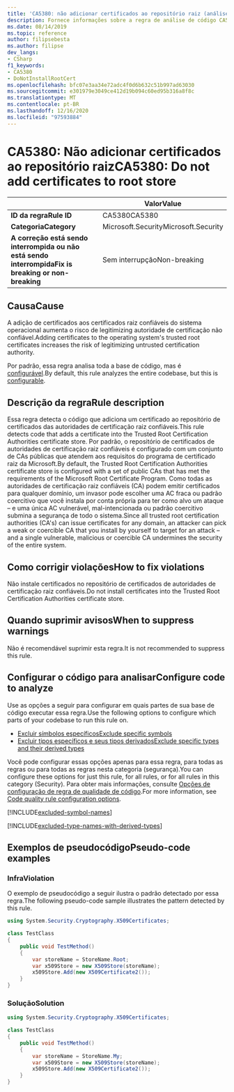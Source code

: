 ```yaml
---
title: 'CA5380: não adicionar certificados ao repositório raiz (análise de código)'
description: Fornece informações sobre a regra de análise de código CA5380, incluindo causas, como corrigir violações e quando suprimir.
ms.date: 08/14/2019
ms.topic: reference
author: filipsebesta
ms.author: filipse
dev_langs:
- CSharp
f1_keywords:
- CA5380
- DoNotInstallRootCert
ms.openlocfilehash: bfc07e3aa34e72adc4f0d6b632c51b997ad63030
ms.sourcegitcommit: e301979e3049ce412d19b094c60ed95b316a8f8c
ms.translationtype: MT
ms.contentlocale: pt-BR
ms.lasthandoff: 12/16/2020
ms.locfileid: "97593884"
---
```

# <a name="ca5380-do-not-add-certificates-to-root-store"></a><span data-ttu-id="7d507-103">CA5380: Não adicionar certificados ao repositório raiz</span><span class="sxs-lookup"><span data-stu-id="7d507-103">CA5380: Do not add certificates to root store</span></span>

| | <span data-ttu-id="7d507-104">Valor</span><span class="sxs-lookup"><span data-stu-id="7d507-104">Value</span></span> |
|-|-|
| <span data-ttu-id="7d507-105">**ID da regra**</span><span class="sxs-lookup"><span data-stu-id="7d507-105">**Rule ID**</span></span> |<span data-ttu-id="7d507-106">CA5380</span><span class="sxs-lookup"><span data-stu-id="7d507-106">CA5380</span></span>|
| <span data-ttu-id="7d507-107">**Categoria**</span><span class="sxs-lookup"><span data-stu-id="7d507-107">**Category**</span></span> |<span data-ttu-id="7d507-108">Microsoft.Security</span><span class="sxs-lookup"><span data-stu-id="7d507-108">Microsoft.Security</span></span>|
| <span data-ttu-id="7d507-109">**A correção está sendo interrompida ou não está sendo interrompida**</span><span class="sxs-lookup"><span data-stu-id="7d507-109">**Fix is breaking or non-breaking**</span></span> |<span data-ttu-id="7d507-110">Sem interrupção</span><span class="sxs-lookup"><span data-stu-id="7d507-110">Non-breaking</span></span>|

## <a name="cause"></a><span data-ttu-id="7d507-111">Causa</span><span class="sxs-lookup"><span data-stu-id="7d507-111">Cause</span></span>

<span data-ttu-id="7d507-112">A adição de certificados aos certificados raiz confiáveis do sistema operacional aumenta o risco de legitimizing autoridade de certificação não confiável.</span><span class="sxs-lookup"><span data-stu-id="7d507-112">Adding certificates to the operating system's trusted root certificates increases the risk of legitimizing untrusted certification authority.</span></span>

<span data-ttu-id="7d507-113">Por padrão, essa regra analisa toda a base de código, mas é [configurável](#configure-code-to-analyze).</span><span class="sxs-lookup"><span data-stu-id="7d507-113">By default, this rule analyzes the entire codebase, but this is [configurable](#configure-code-to-analyze).</span></span>

## <a name="rule-description"></a><span data-ttu-id="7d507-114">Descrição da regra</span><span class="sxs-lookup"><span data-stu-id="7d507-114">Rule description</span></span>

<span data-ttu-id="7d507-115">Essa regra detecta o código que adiciona um certificado ao repositório de certificados das autoridades de certificação raiz confiáveis.</span><span class="sxs-lookup"><span data-stu-id="7d507-115">This rule detects code that adds a certificate into the Trusted Root Certification Authorities certificate store.</span></span> <span data-ttu-id="7d507-116">Por padrão, o repositório de certificados de autoridades de certificação raiz confiáveis é configurado com um conjunto de CAs públicas que atendem aos requisitos do programa de certificado raiz da Microsoft.</span><span class="sxs-lookup"><span data-stu-id="7d507-116">By default, the Trusted Root Certification Authorities certificate store is configured with a set of public CAs that has met the requirements of the Microsoft Root Certificate Program.</span></span> <span data-ttu-id="7d507-117">Como todas as autoridades de certificação raiz confiáveis (CA) podem emitir certificados para qualquer domínio, um invasor pode escolher uma AC fraca ou padrão coercitivo que você instala por conta própria para ter como alvo um ataque – e uma única AC vulnerável, mal-intencionada ou padrão coercitivo submina a segurança de todo o sistema.</span><span class="sxs-lookup"><span data-stu-id="7d507-117">Since all trusted root certification authorities (CA's) can issue certificates for any domain, an attacker can pick a weak or coercible CA that you install by yourself to target for an attack – and a single vulnerable, malicious or coercible CA undermines the security of the entire system.</span></span>

## <a name="how-to-fix-violations"></a><span data-ttu-id="7d507-118">Como corrigir violações</span><span class="sxs-lookup"><span data-stu-id="7d507-118">How to fix violations</span></span>

<span data-ttu-id="7d507-119">Não instale certificados no repositório de certificados de autoridades de certificação raiz confiáveis.</span><span class="sxs-lookup"><span data-stu-id="7d507-119">Do not install certificates into the Trusted Root Certification Authorities certificate store.</span></span>

## <a name="when-to-suppress-warnings"></a><span data-ttu-id="7d507-120">Quando suprimir avisos</span><span class="sxs-lookup"><span data-stu-id="7d507-120">When to suppress warnings</span></span>

<span data-ttu-id="7d507-121">Não é recomendável suprimir esta regra.</span><span class="sxs-lookup"><span data-stu-id="7d507-121">It is not recommended to suppress this rule.</span></span>

## <a name="configure-code-to-analyze"></a><span data-ttu-id="7d507-122">Configurar o código para analisar</span><span class="sxs-lookup"><span data-stu-id="7d507-122">Configure code to analyze</span></span>

<span data-ttu-id="7d507-123">Use as opções a seguir para configurar em quais partes de sua base de código executar essa regra.</span><span class="sxs-lookup"><span data-stu-id="7d507-123">Use the following options to configure which parts of your codebase to run this rule on.</span></span>

- [<span data-ttu-id="7d507-124">Excluir símbolos específicos</span><span class="sxs-lookup"><span data-stu-id="7d507-124">Exclude specific symbols</span></span>](#exclude-specific-symbols)
- [<span data-ttu-id="7d507-125">Excluir tipos específicos e seus tipos derivados</span><span class="sxs-lookup"><span data-stu-id="7d507-125">Exclude specific types and their derived types</span></span>](#exclude-specific-types-and-their-derived-types)

<span data-ttu-id="7d507-126">Você pode configurar essas opções apenas para essa regra, para todas as regras ou para todas as regras nesta categoria (segurança).</span><span class="sxs-lookup"><span data-stu-id="7d507-126">You can configure these options for just this rule, for all rules, or for all rules in this category (Security).</span></span> <span data-ttu-id="7d507-127">Para obter mais informações, consulte [Opções de configuração de regra de qualidade de código](../code-quality-rule-options.md).</span><span class="sxs-lookup"><span data-stu-id="7d507-127">For more information, see [Code quality rule configuration options](../code-quality-rule-options.md).</span></span>

[!INCLUDE[excluded-symbol-names](~/includes/code-analysis/excluded-symbol-names.md)]

[!INCLUDE[excluded-type-names-with-derived-types](~/includes/code-analysis/excluded-type-names-with-derived-types.md)]

## <a name="pseudo-code-examples"></a><span data-ttu-id="7d507-128">Exemplos de pseudocódigo</span><span class="sxs-lookup"><span data-stu-id="7d507-128">Pseudo-code examples</span></span>

### <a name="violation"></a><span data-ttu-id="7d507-129">Infra</span><span class="sxs-lookup"><span data-stu-id="7d507-129">Violation</span></span>

<span data-ttu-id="7d507-130">O exemplo de pseudocódigo a seguir ilustra o padrão detectado por essa regra.</span><span class="sxs-lookup"><span data-stu-id="7d507-130">The following pseudo-code sample illustrates the pattern detected by this rule.</span></span>

```csharp
using System.Security.Cryptography.X509Certificates;

class TestClass
{
    public void TestMethod()
    {
        var storeName = StoreName.Root;
        var x509Store = new X509Store(storeName);
        x509Store.Add(new X509Certificate2());
    }
}
```

### <a name="solution"></a><span data-ttu-id="7d507-131">Solução</span><span class="sxs-lookup"><span data-stu-id="7d507-131">Solution</span></span>

```csharp
using System.Security.Cryptography.X509Certificates;

class TestClass
{
    public void TestMethod()
    {
        var storeName = StoreName.My;
        var x509Store = new X509Store(storeName);
        x509Store.Add(new X509Certificate2());
    }
}
```
